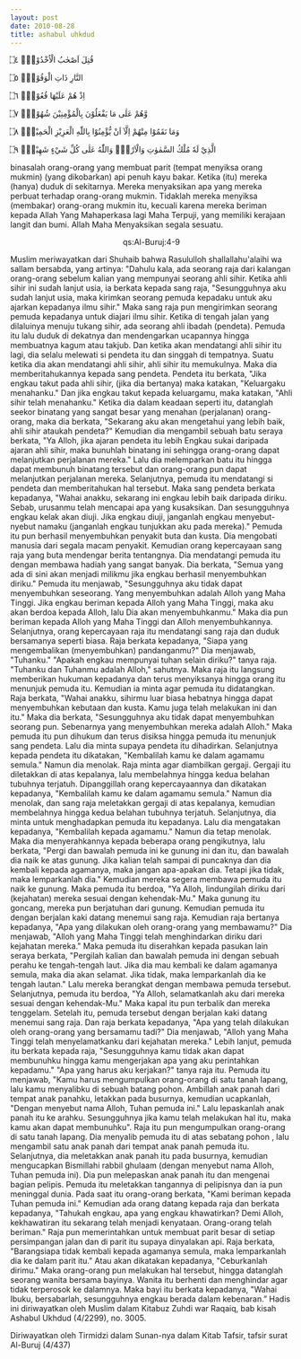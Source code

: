 ```yaml
---
layout: post
date: 2010-08-28
title: ashabul uhkdud
---
```


قُتِلَ اَصْحٰبُ الْاُخْدُوْدِۙ ۝٤

النَّارِ ذَاتِ الْوَقُوْدِۙ ۝٥

اِذْ هُمْ عَلَيْهَا قُعُوْدٌۙ ۝٦

وَّهُمْ عَلٰى مَا يَفْعَلُوْنَ بِالْمُؤْمِنِيْنَ شُهُوْدٌۗ ۝٧

وَمَا نَقَمُوْا مِنْهُمْ اِلَّآ اَنْ يُّؤْمِنُوْا بِاللّٰهِ الْعَزِيْزِ الْحَمِيْدِۙ ۝٨

الَّذِيْ لَهٗ مُلْكُ السَّمٰوٰتِ وَالْاَرْضِۗ وَاللّٰهُ عَلٰى كُلِّ شَيْءٍ شَهِيْدٌۗ ۝٩

binasalah orang-orang yang membuat parit (tempat menyiksa orang mukmin)
(yang dikobarkan) api penuh kayu bakar.
Ketika (itu) mereka (hanya) duduk di sekitarnya.
Mereka menyaksikan apa yang mereka perbuat terhadap orang-orang mukmin.
Tidaklah mereka menyiksa (membakar) orang-orang mukmin itu, kecuali karena mereka beriman kepada Allah Yang Mahaperkasa lagi Maha Terpuji,
yang memiliki kerajaan langit dan bumi. Allah Maha Menyaksikan segala sesuatu.
<center>qs:Al-Buruj:4-9</center>

Muslim meriwayatkan dari Shuhaib bahwa Rasululloh shallallahu'alaihi wa sallam bersabda, yang artinya:
"Dahulu kala, ada seorang raja dari kalangan orang-orang sebelum kalian yang mempunyai seorang ahli sihir. Ketika ahli sihir ini sudah lanjut usia, ia berkata kepada sang raja, "Sesungguhnya aku sudah lanjut usia, maka kirimkan seorang pemuda kepadaku untuk aku ajarkan kepadanya ilmu sihir." Maka sang raja pun mengirimkan seorang pemuda kepadanya untuk diajari ilmu sihir.
Ketika di tengah jalan yang dilaluinya menuju tukang sihir, ada seorang ahli ibadah (pendeta). Pemuda itu lalu duduk di dekatnya dan mendengarkan ucapannya hingga membuatnya kagum atau takjub. Dan ketika akan mendatangi ahli sihir itu lagi, dia selalu melewati si pendeta itu dan singgah di tempatnya. Suatu ketika dia akan mendatangi ahli sihir, ahli sihir itu memukulnya. Maka dia memberitahukannya kepada sang pendeta.
Pendeta itu berkata, "Jika engkau takut pada ahli sihir, (jika dia bertanya) maka katakan, "Keluargaku menahanku." Dan jika engkau takut kepada keluargamu, maka katakan, "Ahli sihir telah menahanku."
Ketika dia dalam keadaan seperti itu, datanglah seekor binatang yang sangat besar yang menahan (perjalanan) orang-orang, maka dia berkata, "Sekarang aku akan mengetahui yang lebih baik, ahli sihir ataukah pendeta?" Kemudian dia mengambil sebuah batu seraya berkata, "Ya Alloh, jika ajaran pendeta itu lebih Engkau sukai daripada ajaran ahli sihir, maka bunuhlah binatang ini sehingga orang-orang dapat melanjutkan perjalanan mereka." Lalu dia melemparkan batu itu hingga dapat membunuh binatang tersebut dan orang-orang pun dapat melanjutkan perjalanan mereka.
Selanjutnya, pemuda itu mendatangi si pendeta dan memberitahukan hal tersebut. Maka sang pendeta berkata kepadanya, "Wahai anakku, sekarang ini engkau lebih baik daripada diriku. Sebab, urusanmu telah mencapai apa yang kusaksikan. Dan sesungguhnya engkau kelak akan diuji. Jika engkau diuji, janganlah engkau menyebut-nyebut namaku (janganlah engkau tunjukkan aku pada mereka)."
Pemuda itu pun berhasil menyembuhkan penyakit buta dan kusta. Dia mengobati manusia dari segala macam penyakit. Kemudian orang kepercayaan sang raja yang buta mendengar berita tentangnya. Dia mendatangi pemuda itu dengan membawa hadiah yang sangat banyak. Dia berkata, "Semua yang ada di sini akan menjadi milikmu jika engkau berhasil menyembuhkan diriku." Pemuda itu menjawab, "Sesungguhnya aku tidak dapat menyembuhkan seseorang. Yang menyembuhkan adalah Alloh yang Maha Tinggi. Jika engkau beriman kepada Alloh yang Maha Tinggi, maka aku akan berdoa kepada Alloh, lalu Dia akan menyembuhkanmu." Maka dia pun beriman kepada Alloh yang Maha Tinggi dan Alloh menyembuhkannya.
Selanjutnya, orang kepercayaan raja itu mendatangi sang raja dan duduk bersamanya seperti biasa. Raja berkata kepadanya, "Siapa yang mengembalikan (menyembuhkan) pandanganmu?"
Dia menjawab, "Tuhanku." "Apakah engkau mempunyai tuhan selain diriku?" tanya raja. "Tuhanku dan Tuhanmu adalah Alloh," sahutnya. Maka raja itu langsung memberikan hukuman kepadanya dan terus menyiksanya hingga orang itu menunjuk pemuda itu. Kemudian ia minta agar pemuda itu didatangkan. Raja berkata, "Wahai anakku, sihirmu luar biasa hebatnya hingga dapat menyembuhkan kebutaan dan kusta. Kamu juga telah melakukan ini dan itu." Maka dia berkata, "Sesungguhnya aku tidak dapat menyembuhkan seorang pun. Sebenarnya yang menyembuhkan mereka adalah Alloh."
Maka pemuda itu pun dihukum dan terus disiksa hingga pemuda itu menunjuk sang pendeta. Lalu dia minta supaya pendeta itu dihadirkan. Selanjutnya kepada pendeta itu dikatakan, "Kembalilah kamu ke dalam agamamu semula." Namun dia menolak. Raja minta agar diambilkan gergaji. Gergaji itu diletakkan di atas kepalanya, lalu membelahnya hingga kedua belahan tubuhnya terjatuh. Dipanggillah orang kepercayaannya dan dikatakan kepadanya, "Kembalilah kamu ke dalam agamamu semula." Namun dia menolak, dan sang raja meletakkan gergaji di atas kepalanya, kemudian membelahnya hingga kedua belahan tubuhnya terjatuh.
Selanjutnya, dia minta untuk menghadapkan pemuda itu kepadanya. Lalu dia mengatakan kepadanya, "Kembalilah kepada agamamu." Namun dia tetap menolak. Maka dia menyerahkannya kepada beberapa orang pengikutnya, lalu berkata, "Pergi dan bawalah pemuda ini ke gunung ini dan itu, dan bawalah dia naik ke atas gunung. Jika kalian telah sampai di puncaknya dan dia kembali kepada agamanya, maka jangan apa-apakan dia. Tetapi jika tidak, maka lemparkanlah dia." Kemudian mereka segera membawa pemuda itu naik ke gunung. Maka pemuda itu berdoa, "Ya Alloh, lindungilah diriku dari (kejahatan) mereka sesuai dengan kehendak-Mu." Maka gunung itu goncang, mereka pun berjatuhan dari gunung. Kemudian pemuda itu dengan berjalan kaki datang menemui sang raja.
Kemudian raja bertanya kepadanya, "Apa yang dilakukan oleh orang-orang yang membawamu?" Dia menjawab, "Alloh yang Maha Tinggi telah menghindarkan diriku dari kejahatan mereka." Maka pemuda itu diserahkan kepada pasukan lain seraya berkata, "Pergilah kalian dan bawalah pemuda ini dengan sebuah perahu ke tengah-tengah laut. Jika dia mau kembali ke dalam agamanya semula, maka dia akan selamat. Jika tidak, maka lemparkanlah dia ke tengah lautan." Lalu mereka berangkat dengan membawa pemuda tersebut. Selanjutnya, pemuda itu berdoa, "Ya Alloh, selamatkanlah aku dari mereka sesuai dengan kehendak-Mu." Maka kapal itu pun terbalik dan mereka tenggelam. Setelah itu, pemuda tersebut dengan berjalan kaki datang menemui sang raja.
Dan raja berkata kepadanya, "Apa yang telah dilakukan oleh orang-orang yang bersamamu tadi?" Dia menjawab, "Alloh yang Maha Tinggi telah menyelamatkanku dari kejahatan mereka." Lebih lanjut, pemuda itu berkata kepada raja, "Sesungguhnya kamu tidak akan dapat membunuhku hingga kamu mengerjakan apa yang aku perintahkan kepadamu."
"Apa yang harus aku kerjakan?" tanya raja itu. Pemuda itu menjawab, "Kamu harus mengumpulkan orang-orang di satu tanah lapang, lalu kamu menyalibku di sebuah batang pohon. Ambillah anak panah dari tempat anak panahku, letakkan pada busurnya, kemudian ucapkanlah, "Dengan menyebut nama Alloh, Tuhan pemuda ini." Lalu lepaskanlah anak panah itu ke arahku. Sesungguhnya jika kamu telah melakukan hal itu, maka kamu akan dapat membunuhku".
Raja itu pun mengumpulkan orang-orang di satu tanah lapang. Dia menyalib pemuda itu di atas sebatang pohon , lalu mengambil satu anak panah dari tempat anak panah pemuda itu. Selanjutnya, dia meletakkan anak panah itu pada busurnya, kemudian mengucapkan Bismillahi rabbil ghulaam (dengan menyebut nama Alloh, Tuhan pemuda ini). Dia pun melepaskan anak panah itu dan mengenai bagian pelipis. Pemuda itu meletakkan tangannya di pelipisnya dan ia pun meninggal dunia. Pada saat itu orang-orang berkata, "Kami beriman kepada Tuhan pemuda ini."
Kemudian ada orang datang kepada raja dan berkata kepadanya, "Tahukah engkau, apa yang engkau khawatirkan? Demi Alloh, kekhawatiran itu sekarang telah menjadi kenyataan. Orang-orang telah beriman." Raja pun memerintahkan untuk membuat parit besar di setiap persimpangan jalan dan di parit itu supaya dinyalakan api. Raja berkata, "Barangsiapa tidak kembali kepada agamanya semula, maka lemparkanlah dia ke dalam parit itu." Atau akan dikatakan kepadanya, "Ceburkanlah dirimu." Maka orang-orang pun melakukan hal tersebut, hingga datanglah seorang wanita bersama bayinya. Wanita itu berhenti dan menghindar agar tidak terperosok ke dalamnya. Maka bayi itu berkata kepadanya, "Wahai Ibuku, bersabarlah, sesungguhnya engkau berada dalam kebenaran.&rdquo;
Hadis ini diriwayatkan oleh Muslim dalam Kitabuz Zuhdi war Raqaiq, bab kisah Ashabul Ukhdud (4/2299), no. 3005. 

Diriwayatkan oleh Tirmidzi dalam Sunan-nya dalam Kitab Tafsir, tafsir surat Al-Buruj (4/437)

